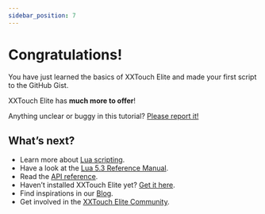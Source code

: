 ```yaml
---
sidebar_position: 7
---
```


# Congratulations!

You have just learned the basics of XXTouch Elite and made your first script to the GitHub Gist.

XXTouch Elite has **much more to offer**!

Anything unclear or buggy in this tutorial? [Please report it!](https://github.com/OwnGoalStudio/XXTouchElite/issues/new)

## What’s next?

- Learn more about [Lua scripting](https://www.tutorialspoint.com/lua).
- Have a look at the [Lua 5.3 Reference Manual](https://cloudwu.github.io/lua53doc/manual.html).
- Read the [API reference](../lua-manual/intro.md).
- Haven’t installed XXTouch Elite yet? [Get it here](https://havoc.app/package/xxtouchelite).
- Find inspirations in our [Blog](/blog).
- Get involved in the [XXTouch Elite Community](https://github.com/OwnGoalStudio/XXTouchElite/issues).
